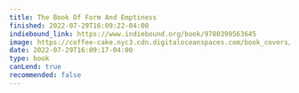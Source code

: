 ```yaml
---
title: The Book Of Form And Emptiness
finished: 2022-07-29T16:09:22-04:00
indiebound_link: https://www.indiebound.org/book/9780399563645
image: https://coffee-cake.nyc3.cdn.digitaloceanspaces.com/book_covers/2022/f-and-e.jpg 
date: 2022-07-29T16:09:17-04:00
type: book
canLend: true
recommended: false
---
```


